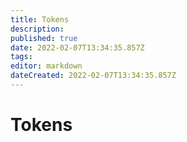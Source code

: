 ```yaml
---
title: Tokens
description: 
published: true
date: 2022-02-07T13:34:35.857Z
tags: 
editor: markdown
dateCreated: 2022-02-07T13:34:35.857Z
---
```


# Tokens

